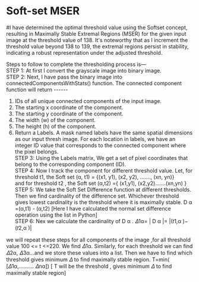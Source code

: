 # Soft-set MSER

#I have determined the optimal threshold value using the Softset concept, resulting in Maximally Stable Extremal Regions (MSER) for the given input image at the threshold value of 138. It's noteworthy that as I increment the threshold value beyond 138 to 139, the extremal regions persist in stability, indicating a robust representation under the adjusted threshold.


Steps to follow to complete the thresholding process is—<br>
               STEP 1: At first I convert the grayscale image into binary image.<br>
               STEP 2: Next, I have pass the binary image into connectedComponentsWithStats() function. The connected component function will return ------<r>
               
1)	IDs of all unique connected components of the input image.
2)	The starting x coordinate of the component.
3)	The starting y coordinate of the component.
4)	The width (w) of the component.
5)	The height (h) of the component.
6)	Return a Labels. A mask named labels have the same spatial dimensions as our input thresh image. For each location in labels, we have an integer ID value that corresponds to the connected component where the pixel belongs.<br>
STEP 3: Using the Labels matrix, We get a set of pixel coordinates that belong to the corresponding component (ID). <br>
STEP 4: Now I track the component for different threshold value. 
                   Let, for threshold t1, the Soft set (α, t1)   = {(x1, y1), (x2, y2), ……., (xn, yn)}  
                                 and for threshold t2 , the Soft set  (α,t2)   ={ (x1,y1), (x2,y2)…….(xn,yn) }  <br>
STEP 5:    We take the Soft Set Difference function at different thresholds. Then we find cardinality of the difference set. Whichever threshold gives lowest cardinality is the threshold where it is maximally stable.
D α   =(α,t1) - (α,t2)      [Here I have calculated the normal set difference operation using the list in Python] <br>
STEP 6: Nex we calculate the cardinality of D α .
     𝛥1α= | D α |= |(𝑡1,α )− (𝑡2,α )|

we will repeat these steps for all components of the image ,for all threshold value  100 <= t <=220.
We find 𝛥1α. Similarly, for each threshold we can find 𝛥2α, 𝛥3α…and we store these values into a list. Then we have to find which threshold gives minimum 𝛥 to find maximally stable region.
       T=min( [𝛥1α,………. 𝛥nα]) [ T will be the threshold , gives minimum 𝛥 to find maximally stable region]
